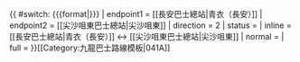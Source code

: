 {{ #switch: {{{format|}}}
  | endpoint1 = [[長安巴士總站|青衣（長安）]]
  | endpoint2 = [[尖沙咀東巴士總站|尖沙咀東]]
  | direction = 2
  | status =
  | inline = [[長安巴士總站|青衣（長安）]] ↔ [[尖沙咀東巴士總站|尖沙咀東]]
  | normal =
  | full =
}}<noinclude>[[Category:九龍巴士路線模板|041A]]</noinclude>